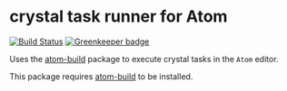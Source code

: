 # crystal task runner for Atom
[![Build Status](https://travis-ci.org/Qard/atom-build-crystal.svg?branch=master)](https://travis-ci.org/Qard/atom-build-crystal) [![Greenkeeper badge](https://badges.greenkeeper.io/Qard/atom-build-crystal.svg)](https://greenkeeper.io/)

Uses the [atom-build](https://github.com/noseglid/atom-build) package to execute
crystal tasks in the `Atom` editor.

This package requires [atom-build](https://github.com/noseglid/atom-build) to be installed.
